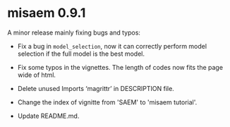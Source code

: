 # misaem 0.9.1

A minor release mainly fixing bugs and typos:

* Fix a bug in `model_selection`, now it can correctly perform model selection if the full model is the best model.

* Fix some typos in the vignettes. The length of codes now fits the page wide of html.

* Delete unused Imports ‘magrittr’ in DESCRIPTION file.

* Change the index of vignitte from 'SAEM' to 'misaem tutorial'.

* Update README.md.
